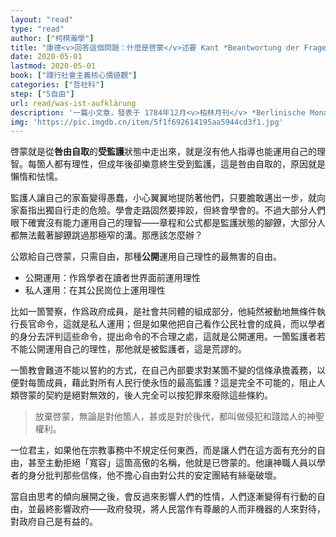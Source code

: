 ```yaml
---
layout: "read"
type: "read"
author: ["柯棋瀚學"]
title: "康德<v>回答這個問題：什麼是啓蒙</v>述要 Kant *Beantwortung der Frage: Was ist Aufklärung?*"
date: 2020-05-01
lastmod: 2020-05-01
book: ["踐行社會主義核心價値觀"]
categories: ["哲社科"]
step: ["5自由"]
url: read/was-ist-aufklärung
description: '一篇小文章，發表于 1784年12月<v>柏林月刊</v> *Berlinische Monatsschrift*。高中時候讀過，現在翻出來再看一下。網上可參考 [這篇](https://www.kosmoschina.org/%E6%BE%84%E6%B8%85%E6%AD%A4%E9%97%AE%E9%A2%98%EF%BC%9A%E4%BB%80%E4%B9%88%E6%98%AF%E5%90%AF%E8%92%99%EF%BC%9F%EF%BC%8F%E8%AE%B8%E5%AE%8F/)'
img: 'https://pic.imgdb.cn/item/5f1f692614195aa5944cd3f1.jpg'
---
```


啓蒙就是從<b>咎由自取</b>的<b>受監護</b>狀態中走出來，就是沒有他人指導也能運用自己的理智。每箇人都有理性，但成年後卻樂意終生受到監護，這是咎由自取的，原因就是懶惰和怯懦。

監護人讓自己的家畜變得愚蠢，小心翼翼地提防著他們，只要膽敢邁出一步，就向家畜指出獨自行走的危險。學會走路固然要摔跤，但終會學會的。不過大部分人們眼下確實沒有能力運用自己的理智——章程和公式都是監護狀態的腳鐐，大部分人都無法戴著腳鐐跳過那極窄的溝。那應該怎麼辦？

公眾給自己啓蒙，只需自由，那種<b>公開</b>運用自己理性的最無害的自由。

- 公開運用：作爲學者在讀者世界面前運用理性
- 私人運用：在其公民崗位上運用理性

比如一箇警察，作爲政府成員，是社會共同體的組成部分，他純然被動地無條件執行長官命令，這就是私人運用；但是如果他把自己看作公民社會的成員，而以學者的身分去評判這些命令，提出命令的不合理之處，這就是公開運用。一箇監護者若不能公開運用自己的理性，那他就是被監護者，這是荒謬的。

一箇教會難道不能以誓約的方式，在自己內部要求對某箇不變的信條承擔義務，以便對每箇成員，藉此對所有人民行使永恆的最高監護？這是完全不可能的，阻止人類啓蒙的契約是絕對無效的，後人完全可以按犯罪來廢除這些條約。

> 放棄啓蒙，無論是對他箇人，甚或是對於後代，都叫做侵犯和踐踏人的神聖權利。

一位君主，如果他在宗教事務中不規定任何東西，而是讓人們在這方面有充分的自由，甚至主動拒絕「寬容」這箇高傲的名稱，他就是已啓蒙的。他讓神職人員以學者的身分批判那些信條，他不擔心自由對公共的安定團結有絲毫破壞。

當自由思考的傾向展開之後，會反過來影響人們的性情，人們逐漸變得有行動的自由，並最終影響政府——政府發現，將人民當作有尊嚴的人而非機器的人來對待，對政府自己是有益的。
